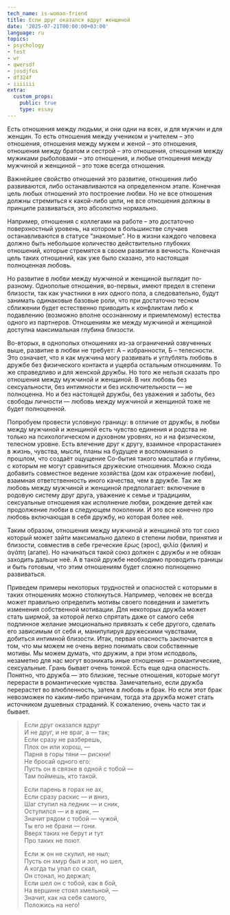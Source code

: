 ```yaml
---
tech_name: is-woman-friend
title: Если друг оказался вдруг женщиной
date: '2025-07-21T00:00:00+03:00'
language: ru
topics:
- psychology
- test
- wr
- qwersdf
- josdjfos
- df324f
- iiiiiii
extra:
  custom_props:
    public: true
    type: essay
---
```


Есть отношения между людьми, и они одни на всех, и для мужчин и для женщин. То есть отношения между учеником и учителем – это отношения, отношения между мужем и женой – это отношения, отношения между братом и сестрой – это отношения, отношения между мужиками рыболовами – это отношения, и любые отношения между мужчиной и женщиной – это тоже всегда отношения. 

Важнейшее свойство отношений это развитие, отношения либо развиваются, либо останавливаются на определенном этапе. Конечная цель любых отношений это построение любви. Но не все отношения должны стремиться к какой-либо цели, не все отношения должны в принципе развиваться, это абсолютно нормально.

Например, отношения с коллегами на работе – это достаточно поверхностный уровень, на котором в большинстве случаев останавливаются в статусе “знакомые”. Но в жизни каждого человека должно быть небольшое количество действительно глубоких отношений, которые стремятся в своем развитии в вечность. Конечная цель таких отношений, как уже было сказано, это настоящая полноценная любовь.

Но развитие в любви между мужчиной и женщиной выглядит по-разному. 
Однополые отношения, во-первых, имеют предел в степени близости, так как участники в них одного пола, а следовательно, будут занимать одинаковые базовые роли, что при достаточно тесном сближении будет естественно приводить к конфликтам либо к подавлению (возможно вполне осознанному и приемлемому) естества одного из партнеров. Отношениям же между мужчиной и женщиной доступна максимальная глубина близости. 

Во-вторых, в однополых отношениях из-за ограничений озвученных выше, развитие в любви не требует: А – избранности, Б – телесности. Это означает, что я как мужчина могу развивать и углублять любовь в дружбе без физического контакта и ущерба остальным отношениям. То же справедливо и для женской дружбы. Но того же нельзя сказать про отношения между мужчиной и женщиной. В них любовь без сексуальности, без интимности и без исключительности — не полноценна. Но и без настоящей дружбы, без уважения и заботы, без свободы личности — любовь между мужчиной и женщиной тоже не будет полноценной. 

 Попробуем провести условную границу: в отличие от дружбы, в любви между мужчиной и женщиной есть чувство единения и родства не только на психологическом и духовном уровнях, но и на физическом, телесном уровне. Есть влечение друг к другу, взаимное «прорастание» в жизнь, чувства, мысли, планы на будущее и воспоминания о прошлом, что создаёт ощущение Со-бытия такого масштаба и глубины, с которым не могут сравниться дружеские отношения. Можно сюда добавить совместное ведение хозяйства (дом как отражение любви), взаимная ответственность иного качества, чем в дружбе. Так же любовь между мужчиной и женщиной предполагает: включение в родовую систему друг друга, уважение к семье и традициям, сексуальные отношения как исполнение любви, рождение детей как продолжение любви в следующем поколении. И это все конечно про любовь включающая в себя дружбу, но которая более неё.
 
 Таким образом, отношения между мужчиной и женщиной это тот союз который может зайти максимально далеко в степени любви, принятия и близости, совместив в себе греческие ἔρως (эрос), φιλία (филия) и ἀγάπη (агапе). Но начинаться такой союз должен с дружбы и не обязан заходить дальше неё. А в такой дружбе необходимо проводить границы и быть готовым, что этим отношениям будет сложно полноценно развиваться. 
 
 Приведем примеры некоторых трудностей и опасностей с которыми в таких отношениях можно столкнуться. Например, человек не всегда может правильно определить мотивы своего поведения и заметить изменения собственной мотивации. Для некоторых дружба может стать ширмой, за которой легко спрятать даже от самого себя подлинное желание эмоционально привязать к себе другого, сделать его зависимым от себя и, манипулируя дружескими чувствами, добиться интимной близости. Итак, первая опасность заключается в том, что мы можем не очень верно понимать свои собственные мотивы. Мы можем думать, что дружим, а при этом исподволь, незаметно для нас могут возникать иные отношения — романтические, сексуальные. Грань бывает очень тонкой. Есть еще одна опасность. Понятно, что дружба — это близкие, тесные отношения, которые могут перерасти в романтические чувства. Замечательно, если дружба перерастет во влюбленность, затем в любовь и брак. Но если этот брак невозможен по каким-либо причинам, тогда эта дружба может стать источником душевных страданий. К сожалению, очень часто так и бывает. 

>Если друг оказался вдруг  
И не друг, и не враг, а — так;  
Если сразу не разберешь,  
Плох он или хорош, —  
Парня в горы тяни — рискни!  
Не бросай одного его:  
Пусть он в связке в одной с тобой —  
Там поймешь, кто такой.
>
>Если парень в горах не ах,  
Если сразу раскис — и вниз,  
Шаг ступил на ледник — и сник,  
Оступился — и в крик, —  
Значит рядом с тобой — чужой,  
Ты его не брани — гони.  
Вверх таких не берут и тут  
Про таких не поют.
>
>Если ж он не скулил, не ныл;  
Пусть он хмур был и зол, но шел,  
А когда ты упал со скал,  
Он стонал, но держал;  
Если шел он с тобой, как в бой,  
На вершине стоял хмельной, —  
Значит, как на себя самого,  
Положись на него!